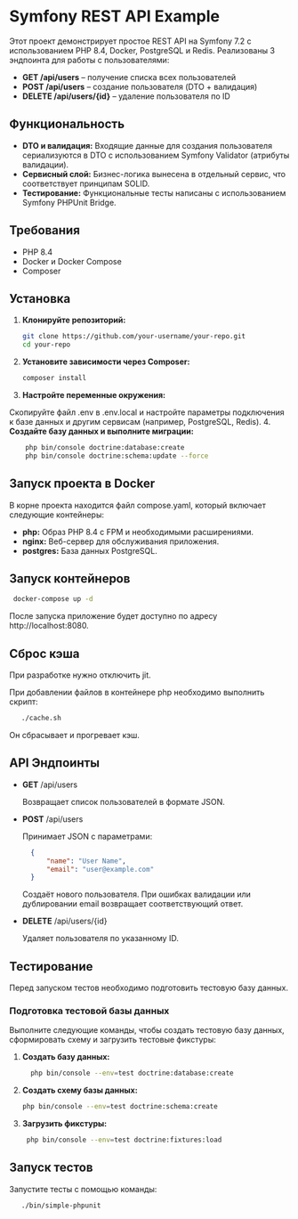 # Symfony REST API Example

Этот проект демонстрирует простое REST API на Symfony 7.2 с использованием PHP 8.4, Docker, PostgreSQL и Redis. Реализованы 3 эндпоинта для работы с пользователями:
- **GET /api/users** – получение списка всех пользователей
- **POST /api/users** – создание пользователя (DTO + валидация)
- **DELETE /api/users/{id}** – удаление пользователя по ID

## Функциональность
- **DTO и валидация:** Входящие данные для создания пользователя сериализуются в DTO с использованием Symfony Validator (атрибуты валидации).
- **Сервисный слой:** Бизнес-логика вынесена в отдельный сервис, что соответствует принципам SOLID.
- **Тестирование:** Функциональные тесты написаны с использованием Symfony PHPUnit Bridge.

## Требования
- PHP 8.4
- Docker и Docker Compose
- Composer

## Установка

1. **Клонируйте репозиторий:**

   ```bash
   git clone https://github.com/your-username/your-repo.git
   cd your-repo
   ```
   
2. **Установите зависимости через Composer:**

   ```bash 
   composer install
   ```
3. **Настройте переменные окружения:**

Скопируйте файл .env в .env.local и настройте параметры подключения к базе данных и другим сервисам (например, PostgreSQL, Redis).
4. **Создайте базу данных и выполните миграции:**
    
  ```bash 
      php bin/console doctrine:database:create
      php bin/console doctrine:schema:update --force
   ```

## Запуск проекта в Docker
В корне проекта находится файл compose.yaml, который включает следующие контейнеры:
- **php:** Образ PHP 8.4 с FPM и необходимыми расширениями.
- **nginx:** Веб-сервер для обслуживания приложения.
- **postgres:** База данных PostgreSQL.

## Запуск контейнеров

   ```bash 
    docker-compose up -d
   ```

После запуска приложение будет доступно по адресу http://localhost:8080.

## Сброс кэша
При разработке нужно отключить jit. 

При добавлении файлов в контейнере php необходимо выполнить скрипт:

 ```bash
    ./cache.sh
 ```

   Он сбрасывает и прогревает кэш.  

## API Эндпоинты
- **GET** /api/users


  Возвращает список пользователей в формате JSON.

- **POST** /api/users

  Принимает JSON с параметрами:
  ```json
    {
        "name": "User Name",
        "email": "user@example.com"
    }
   ```

    Создаёт нового пользователя. При ошибках валидации или дублировании email возвращает соответствующий ответ.


- **DELETE** /api/users/{id}

    Удаляет пользователя по указанному ID.

## Тестирование

   Перед запуском тестов необходимо подготовить тестовую базу данных.
   
### Подготовка тестовой базы данных

  Выполните следующие команды, чтобы создать тестовую базу данных, сформировать схему и загрузить тестовые фикстуры:
  
1. **Создать базу данных:**

    ```bash 
      php bin/console --env=test doctrine:database:create
    ```
2. **Создать схему базы данных:**
    ```bash
   php bin/console --env=test doctrine:schema:create
    ```
    
3. **Загрузить фикстуры:**
   ```bash
    php bin/console --env=test doctrine:fixtures:load
    ``` 

## Запуск тестов
Запустите тесты с помощью команды:
    
```bash
   ./bin/simple-phpunit
  ```